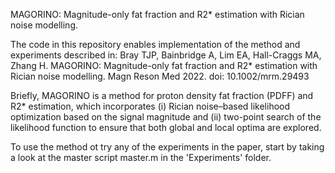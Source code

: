 MAGORINO: Magnitude-only fat fraction and R2* estimation with Rician noise modelling.

The code in this repository enables implementation of the method and experiments described in: 
Bray TJP, Bainbridge A, Lim EA, Hall-Craggs MA, Zhang H. MAGORINO: Magnitude-only fat fraction and R2* estimation with Rician noise modelling. Magn Reson Med 2022. doi: 10.1002/mrm.29493

Briefly, MAGORINO is a method for proton density fat fraction (PDFF) and R2* estimation, which incorporates (i) Rician noise–based likelihood optimization based on the signal magnitude and (ii) two-point search of the likelihood function to ensure that both global and local optima are explored.

To use the method ot try any of the experiments in the paper, start by taking a look at the master script master.m in the 'Experiments' folder. 

